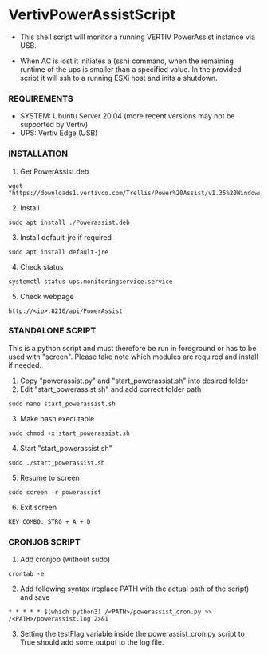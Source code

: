 # VertivPowerAssistScript
- This shell script will monitor a running VERTIV PowerAssist instance via USB.

- When AC is lost it initiates a (ssh) command, when the remaining runtime of the ups is smaller than a specified value. In the provided script it will ssh to a running ESXi host and inits a shutdown.

### REQUIREMENTS
- SYSTEM: Ubuntu Server 20.04 (more recent versions may not be supported by Vertiv)
- UPS: Vertiv Edge (USB)

### INSTALLATION
1) Get PowerAssist.deb
```
wget "https://downloads1.vertivco.com/Trellis/Power%20Assist/v1.35%20Windows%20v1.25%20Linux%20August%202021/Power%20Assist%20Linux%201.25.zip"
```
  
2) Install
```
sudo apt install ./Powerassist.deb
```

3) Install default-jre if required
```
sudo apt install default-jre
```
  
4) Check status
```
systemctl status ups.monitoringservice.service
```
  
5) Check webpage
```
http://<ip>:8210/api/PowerAssist
```

### STANDALONE SCRIPT
This is a python script and must therefore be run in foreground or has to be used with "screen". Please take note which modules are required and install if needed.

1) Copy "powerassist.py" and "start_powerassist.sh" into desired folder
2) Edit "start_powerassist.sh" and add correct folder path
```
sudo nano start_powerassist.sh
```
3) Make bash executable
```
sudo chmod +x start_powerassist.sh
```
4) Start "start_powerassist.sh"
```
sudo ./start_powerassist.sh
```
5) Resume to screen
```
sudo screen -r powerassist
```
6) Exit screen
```
KEY COMBO: STRG + A + D
```

### CRONJOB SCRIPT
1) Add cronjob (without sudo)
```
crontab -e
```
2) Add following syntax (replace PATH with the actual path of the script) and save
```
* * * * * $(which python3) /<PATH>/powerassist_cron.py >> /<PATH>/powerassist.log 2>&1
```
3) Setting the testFlag variable inside the powerassist_cron.py script to True should add some output to the log file.
